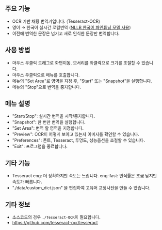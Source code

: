 ## 주요 기능

- OCR 기반 채팅 번역기입니다. (Tesseract-OCR)
- 영어 → 한국어 실시간 로컬번역 ([NLLB 한국어 파인튜닝 모델 사용](https://huggingface.co/NHNDQ/nllb-finetuned-en2ko))
- 이전에 번역한 문장은 넘기고 새로 인식한 문장만 번역합니다.


## 사용 방법

- 마우스 우클릭 드래그로 화면이동, 모서리를 좌클릭으로 크기를 조절할 수 있습니다.
- 마우스 우클릭으로 메뉴를 호출합니다.
- 메뉴의 "Set Area"로 영역을 지정 후, "Start" 또는 "Snapshot"을 실행합니다.
- 메뉴의 "Stop"으로 번역을 중지합니다.


## 메뉴 설명

- "Start/Stop": 실시간 번역을 시작/중지합니다.
- "Snapshot": 한 번만 번역을 실행합니다.
- "Set Area": 번역 할 영역을 지정합니다.
- "Preview": OCR이 어떻게 보이고 있는지 이미지를 확인할 수 있습니다.
- "Preferences": 폰트, Tesseract, 투명도, 성능옵션을 조절할 수 있습니다.
- "Exit": 프로그램을 종료합니다.


## 기타 기능

- Tesseract eng: 더 정확하지만 속도는 느립니다. eng-fast: 인식률은 조금 낮지만 속도가 빠릅니다.
- "./data/custom_dict.json" 을 편집하여 고유어 교정사전을 만들 수 있습니다.


## 기타 정보

- 소스코드의 경우 `./Tesseract-OCR`이 필요합니다.
- https://github.com/tesseract-ocr/tesseract
